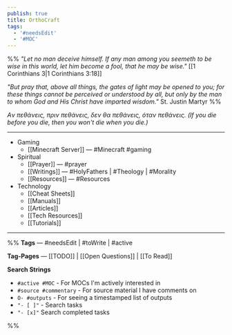 ```yaml
---
publish: true
title: OrthoCraft
tags:
  - '#needsEdit'
  - '#MOC'
---
```


%%
_"Let no man deceive himself. If any man among you seemeth to be wise in this world, let him become a fool, that he may be wise."_ [[1 Corinthians 3|1 Corinthians 3:18]]

_"But pray that, above all things, the gates of light may be opened to you; for these things cannot be perceived or understood by all, but only by the man to whom God and His Christ have imparted wisdom."_ St. Justin Martyr
%%

_Aν πεθάνεις, πριν πεθάνεις, δεν θα πεθάνεις, όταν πεθάνεις.
(If you die before you die, then you won't die when you die.)_

---

- Gaming
    - [[Minecraft Server]] — #Minecraft #gaming
- Spiritual
    - [[Prayer]] — #prayer
    - [[Writings]] — #HolyFathers | #Theology | #Morality
    - [[Resources]] — #Resources
- Technology
    - [[Cheat Sheets]]
    - [[Manuals]]
    - [[Articles]]
    - [[Tech Resources]]
    - [[Tutorials]]

---

%%
**Tags** — #needsEdit | #toWrite | #active

**Tag-Pages** — [[TODO]] | [[Open Questions]] | [[To Read]]

**Search Strings**

- `#active #MOC` - For MOCs I'm actively interested in
- `#source #commentary` - For source material I have comments on
- `O- #outputs` - For seeing a timestamped list of outputs
- `"- [ ]"` - Search tasks
- `"- [x]"` Search completed tasks

%%

